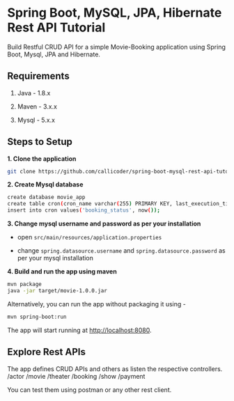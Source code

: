 # Spring Boot, MySQL, JPA, Hibernate Rest API Tutorial

Build Restful CRUD API for a simple Movie-Booking application using Spring Boot, Mysql, JPA and Hibernate.

## Requirements

1. Java - 1.8.x

2. Maven - 3.x.x

3. Mysql - 5.x.x

## Steps to Setup

**1. Clone the application**

```bash
git clone https://github.com/callicoder/spring-boot-mysql-rest-api-tutorial.git
```

**2. Create Mysql database**
```bash
create database movie_app
create table cron(cron_name varchar(255) PRIMARY KEY, last_execution_time datetime);
insert into cron values('booking_status', now());
```

**3. Change mysql username and password as per your installation**

+ open `src/main/resources/application.properties`

+ change `spring.datasource.username` and `spring.datasource.password` as per your mysql installation

**4. Build and run the app using maven**

```bash
mvn package
java -jar target/movie-1.0.0.jar
```

Alternatively, you can run the app without packaging it using -

```bash
mvn spring-boot:run
```

The app will start running at <http://localhost:8080>.

## Explore Rest APIs

The app defines CRUD APIs and others as listen the respective controllers.
    /actor
    /movie
    /theater
    /booking
    /show
    /payment

You can test them using postman or any other rest client.

